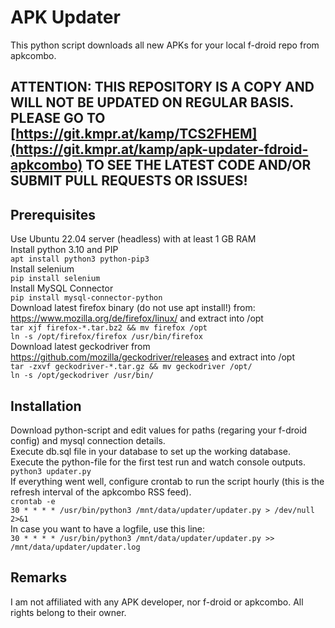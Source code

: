 # APK Updater

This python script downloads all new APKs for your local f-droid repo from apkcombo.
## ATTENTION: THIS REPOSITORY IS A COPY AND WILL NOT BE UPDATED ON REGULAR BASIS. PLEASE GO TO [https://git.kmpr.at/kamp/TCS2FHEM](https://git.kmpr.at/kamp/apk-updater-fdroid-apkcombo) TO SEE THE LATEST CODE AND/OR SUBMIT PULL REQUESTS OR ISSUES!

## Prerequisites

Use Ubuntu 22.04 server (headless) with at least 1 GB RAM   
Install python 3.10 and PIP   
`apt install python3 python-pip3`   
Install selenium   
`pip install selenium`   
Install MySQL Connector   
`pip install mysql-connector-python`   
Download latest firefox binary (do not use apt install!) from: https://www.mozilla.org/de/firefox/linux/ and extract into /opt   
`tar xjf firefox-*.tar.bz2 && mv firefox /opt`   
`ln -s /opt/firefox/firefox /usr/bin/firefox`   
Download latest geckodriver from https://github.com/mozilla/geckodriver/releases and extract into /opt   
`tar -zxvf geckodriver-*.tar.gz && mv geckodriver /opt/`   
`ln -s /opt/geckodriver /usr/bin/`    

## Installation

Download python-script and edit values for paths (regaring your f-droid config) and mysql connection details.   
Execute db.sql file in your database to set up the working database.   
Execute the python-file for the first test run and watch console outputs.   
`python3 updater.py`   
If everything went well, configure crontab to run the script hourly (this is the refresh interval of the apkcombo RSS feed).   
`crontab -e`   
`30 * * * * /usr/bin/python3 /mnt/data/updater/updater.py > /dev/null 2>&1`   
In case you want to have a logfile, use this line:   
`30 * * * * /usr/bin/python3 /mnt/data/updater/updater.py >> /mnt/data/updater/updater.log`   

## Remarks
I am not affiliated with any APK developer, nor f-droid or apkcombo. All rights belong to their owner.
